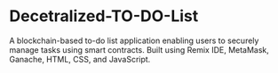 # Decetralized-TO-DO-List
A blockchain-based to-do list application
enabling users to securely manage tasks using
smart contracts. Built using Remix IDE,
MetaMask, Ganache, HTML, CSS, and
JavaScript.
